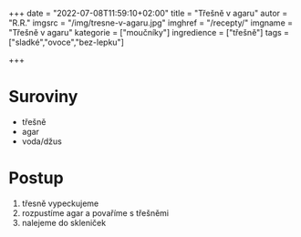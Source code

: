 
+++
date = "2022-07-08T11:59:10+02:00"
title = "Třešně v agaru"
autor = "R.R."
imgsrc = "/img/tresne-v-agaru.jpg"
imghref = "/recepty/"
imgname = "Třešně v agaru"
kategorie = ["moučníky"]
ingredience = ["třešně"]
tags = ["sladké","ovoce","bez-lepku"]

+++

# Suroviny
- třešně
- agar
- voda/džus

# Postup
1. třesně vypeckujeme
2. rozpustíme agar a povaříme s třešněmi
3. nalejeme do skleniček
